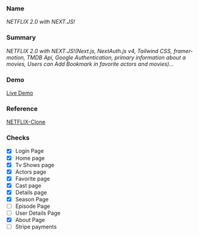 ### Name

_NETFLIX 2.0 with NEXT.JS!_

### Summary

_NETFLIX 2.0 with NEXT.JS!(Next.js, NextAuth.js v4, Tailwind CSS, framer-motion, TMDB Api, Google Authentication, primary information about a movies, Users can Add Bookmark in favorite actors and movies)..._

### Demo

[Live Demo](https://netflix-sclone.netlify.app)

### Reference

[NETFLIX-Clone](https://github.com/SashenJayathilaka/NETFLIX-Clone.git)

### Checks

- [x] Login Page
- [x] Home page
- [x] Tv Shows page
- [x] Actors page
- [x] Favorite page
- [x] Cast page
- [x] Details page
- [x] Season Page
- [ ] Episode Page
- [ ] User Details Page
- [x] About Page
- [ ] Stripe payments
